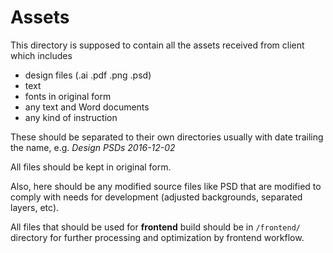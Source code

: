 # Assets

This directory is supposed to contain all the assets received from client which includes

- design files (.ai .pdf .png .psd)
- text
- fonts in original form
- any text and Word documents
- any kind of instruction

These should be separated to their own directories usually with date trailing the name, e.g. *Design PSDs 2016-12-02*

All files should be kept in original form.

Also, here should be any modified source files like PSD that are modified to comply with needs for development (adjusted backgrounds, separated layers, etc).

All files that should be used for **frontend** build should be in `/frontend/` directory for further processing and optimization by frontend workflow.
